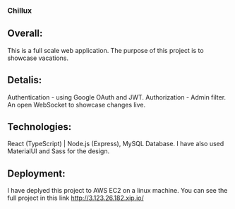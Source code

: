 ### Chillux

## Overall:
This is a full scale web application.
The purpose of this project is to showcase vacations.

## Detalis:
Authentication - using Google OAuth and JWT.
Authorization - Admin filter.
An open WebSocket to showcase changes live.

## Technologies:
React (TypeScript) | Node.js (Express), MySQL Database.
I have also used MaterialUI and Sass for the design.

## Deployment:
I have deplyed this project to AWS EC2 on a linux machine.
You can see the full project in this link http://3.123.26.182.xip.io/
